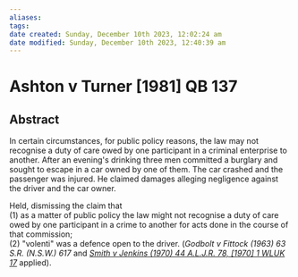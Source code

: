 ```yaml
---
aliases: 
tags: 
date created: Sunday, December 10th 2023, 12:02:24 am
date modified: Sunday, December 10th 2023, 12:40:39 am
---
```


# Ashton v Turner [1981] QB 137

## Abstract

In certain circumstances, for public policy reasons, the law may not recognise a duty of care owed by one participant in a criminal enterprise to another. After an evening's drinking three men committed a burglary and sought to escape in a car owned by one of them. The car crashed and the passenger was injured. He claimed damages alleging negligence against the driver and the car owner.

Held, dismissing the claim that  
(1) as a matter of public policy the law might not recognise a duty of care owed by one participant in a crime to another for acts done in the course of that commission;  
(2) "volenti" was a defence open to the driver. (_Godbolt v Fittock (1963) 63 S.R. (N.S.W.) 617_ and _[Smith v Jenkins (1970) 44 A.L.J.R. 78, [1970] 1 WLUK 17](https://uk.westlaw.com/Document/IA0405AF0E43611DA8FC2A0F0355337E9/View/FullText.html?originationContext=document&transitionType=DocumentItem&ppcid=f91d8b653c074d72987115213d9f5d11&contextData=(sc.Default))_ applied).
